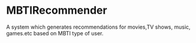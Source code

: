 # MBTIRecommender
A system which generates recommendations for movies,TV shows, music, games.etc based on MBTI type of user.
